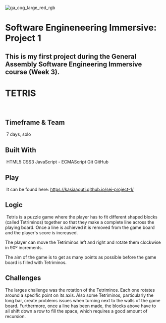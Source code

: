 
![ga_cog_large_red_rgb](https://cloud.githubusercontent.com/assets/40461/8183776/469f976e-1432-11e5-8199-6ac91363302b.png)
​
# Software Engineneering Immersive: Project 1
This is my first project during the General Assembly Software Engineering Immersive course (Week 3).
​
-
# TETRIS
​
## Timeframe & Team
​
7 days, solo
​
## Built With
​
HTML5
CSS3
JavaScript - ECMAScript
Git
GitHub
​
## Play
​
It can be found here: https://kasiaaguti.github.io/sei-project-1/
​
## Logic
​
Tetris is a puzzle game where the player has to fit different shaped blocks (called Tetriminos) together so that they make a complete line across the playing board. Once a line is achieved it is removed from the game board and the player's score is increased.

The player can move the Tetriminos left and right and rotate them clockwise in 90º increments.

The aim of the game is to get as many points as possible before the game board is filled with Tetriminos.

## Challenges

The larges challenge was the rotation of the Tetriminos. Each one rotates around a specific point on its axis. Also some Tetriminos, particularly the long bar, create problems issues when turning next to the walls of the game board. Furthermore, once a line has been made, the blocks above have to all shift down a row to fill the space, which requires a good amount of recursion.
